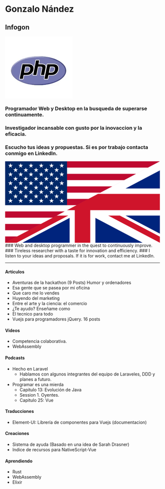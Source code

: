 # Gonzalo Nández
## Infogon


<img align="center" src="https://github.com/Gonzalo2310/Gonzalo2310/blob/master/images/logos.gif" alt="Logos"/>

### Programador Web y Desktop en la busqueda de superarse continuamente.
### Investigador incansable con gusto por la inovaccion y la eficacia.
### Escucho tus ideas y propuestas. Si es por trabajo contacta conmigo en Linkedln.
<img align="center" src="https://github.com/Gonzalo2310/Gonzalo2310/blob/master/images/flag_english.svg" alt="English"/>
### Web and desktop programmer in the quest to continuously improve.
### Tireless researcher with a taste for innovation and efficiency.
### I listen to your ideas and proposals. If it is for work, contact me at LinkedIn.
<hr>

#### Artículos
* Aventuras de la hackathon (9 Posts) Humor y ordenadores
* Esa gente que se pasea por mi oficina
* Que caro me lo vendes
* Huyendo del marketing
* Entre el arte y la ciencia: el comercio
* ¿Te ayudo? Enseñame como
* El tecnico para todo
* Vuejs para programadores jQuery. 16 posts

#### Videos
* Competencia colaborativa.
* WebAssembly
 
#### Podcasts
* Hecho en Laravel
  * Hablamos con algunos integrantes del equipo de Laraveles, DDD y planes a futuro.
* Programar es una mierda
  * Capitulo 13: Evolución de Java
  * Session 1. Oyentes.
  * Capitulo 25: Vue

#### Traducciones
* Element-UI: Librería de componentes para Vuejs (documentacion)

#### Creaciones
* Sistema de ayuda (Basado en una idea de Sarah Drasner)
* Indice de recursos para NativeScript-Vue

#### Aprendiendo
* Rust
* WebAssembly
* Elixir

<!--
**Gonzalo2310/Gonzalo2310** is a ✨ _special_ ✨ repository because its `README.md` (this file) appears on your GitHub profile.
Here are some ideas to get you started:
- 🔭 I’m currently working on ...
- 🌱 I’m currently learning ...
- 👯 I’m looking to collaborate on ...
- 🤔 I’m looking for help with ...
- 💬 Ask me about ...
- 📫 How to reach me: ...
- 😄 Pronouns: ...
- ⚡ Fun fact: ...
-->
